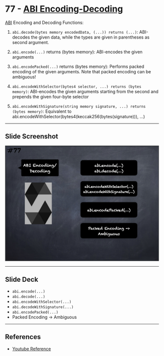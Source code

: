 # 77 - [ABI Encoding-Decoding](ABI%20Encoding-Decoding.md)
[ABI](../Ethereum101/ABI.md) Encoding and Decoding Functions:

1.  `abi.decode(bytes memory encodedData, (...)) returns (...)`: ABI-decodes the given data, while the types are given in parentheses as second argument.
    
2.  `abi.encode(...)` returns (bytes memory): ABI-encodes the given arguments
    
3.  `abi.encodePacked(...)` returns (bytes memory): Performs packed encoding of the given arguments. Note that packed encoding can be ambiguous!
    
4.  `abi.encodeWithSelector(bytes4 selector, ...) returns (bytes memory)`: ABI-encodes the given arguments starting from the second and prepends the given four-byte selector
    
5.  `abi.encodeWithSignature(string memory signature, ...) returns (bytes memory)`: Equivalent to abi.encodeWithSelector(bytes4(keccak256(bytes(signature))), …)

___
## Slide Screenshot
![077.png](../images/solidity101/077.png)
___
## Slide Deck
- `abi.encode(...)`
- `abi.decode(...)`
- `abi.encodeWithSelector(...)`
- `abi.decodeWithSignature(...)`
- `abi.encodePacked(...)`
- Packed Encoding -> Ambiguous
___
## References
- [Youtube Reference](https://youtu.be/WgU7KKKomMk?t=1377)


